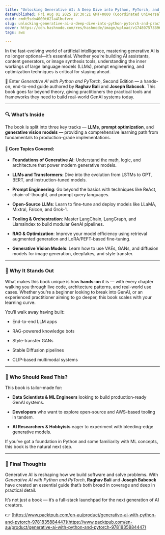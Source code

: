 ```yaml
---
title: "Unlocking Generative AI: A Deep Dive into Python, PyTorch, and Practical Applications"
datePublished: Fri Aug 01 2025 18:30:21 GMT+0000 (Coordinated Universal Time)
cuid: cmdt5sdo4000t02la4lbufvre
slug: unlocking-generative-ai-a-deep-dive-into-python-pytorch-and-practical-applications
cover: https://cdn.hashnode.com/res/hashnode/image/upload/v1748075733960/0756a4f8-7d57-4d9b-be80-3ee98692ad7b.png
tags: aws

---
```


In the fast-evolving world of artificial intelligence, mastering generative AI is no longer optional—it’s essential. Whether you’re building AI assistants, content generators, or image synthesis tools, understanding the inner workings of large language models (LLMs), prompt engineering, and optimization techniques is critical for staying ahead.

📘 Enter *Generative AI with Python and PyTorch*, Second Edition — a hands-on, end-to-end guide authored by **Raghav Bali** and **Joseph Babcock**. This book goes far beyond theory, giving practitioners the practical tools and frameworks they need to build real-world GenAI systems today.

---

### 🔍 What’s Inside

The book is split into three key tracks — **LLMs**, **prompt optimization**, and **generative vision models** — providing a comprehensive learning path from fundamentals to production-grade implementations.

#### 🧠 Core Topics Covered:

* **Foundations of Generative AI**: Understand the math, logic, and architecture that power modern generative models.
    
* **LLMs and Transformers**: Dive into the evolution from LSTMs to GPT, BERT, and instruction-tuned models.
    
* **Prompt Engineering**: Go beyond the basics with techniques like ReAct, chain-of-thought, and prompt query languages.
    
* **Open-Source LLMs**: Learn to fine-tune and deploy models like LLaMA, Mixtral, Falcon, and Grok-1.
    
* **Tooling & Orchestration**: Master LangChain, LangGraph, and LlamaIndex to build modular GenAI pipelines.
    
* **RAG & Optimization**: Improve your model efficiency using retrieval augmented generation and LoRA/PEFT-based fine-tuning.
    
* **Generative Vision Models**: Learn how to use VAEs, GANs, and diffusion models for image generation, deepfakes, and style transfer.
    

---

### 🔧 Why It Stands Out

What makes this book unique is how **hands-on** it is — with every chapter walking you through live code, architecture patterns, and real-world use cases. Whether you're a beginner looking to break into GenAI, or an experienced practitioner aiming to go deeper, this book scales with your learning curve.

You’ll walk away having built:

* End-to-end LLM apps
    
* RAG-powered knowledge bots
    
* Style-transfer GANs
    
* Stable Diffusion pipelines
    
* CLIP-based multimodal systems
    

---

### 👥 Who Should Read This?

This book is tailor-made for:

* **Data Scientists & ML Engineers** looking to build production-ready GenAI systems.
    
* **Developers** who want to explore open-source and AWS-based tooling in tandem.
    
* **AI Researchers & Hobbyists** eager to experiment with bleeding-edge generative models.
    

If you’ve got a foundation in Python and some familiarity with ML concepts, this book is the natural next step.

---

### 🌟 Final Thoughts

Generative AI is reshaping how we build software and solve problems. With *Generative AI with Python and PyTorch*, **Raghav Bali** and **Joseph Babcock** have created an essential guide that’s both broad in coverage and deep in practical detail.

It’s not just a book — it’s a full-stack launchpad for the next generation of AI creators.

👉 [https://www.packtpub.com/en-au/product/generative-ai-with-python-and-pytorch-9781835884447](https://www.packtpub.com/en-au/product/generative-ai-with-python-and-pytorch-9781835884447)